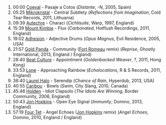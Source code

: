 1. 00:00 [Coeval](http://musicbrainz.org/artist/5abe505d-5d43-41d1-bb79-9f4468fe44b1) - Pasaje a Cotos (_Distante_, -N, 2005, Spain)
1. 05:25 [Mikrokristal](http://musicbrainz.org/artist/f495809d-4c29-4bca-988c-4ded2df8dd00) - Central Subtlety (_Reflections from Imagination_, Cold Tear Records, 2011, Lithuania)
1. 09:39 [Autechre](http://musicbrainz.org/artist/410c9baf-5469-44f6-9852-826524b80c61) - Characi (_Cichlisuite_, Warp, 1997, England)
1. 15:39 [Mount Kimbie](http://musicbrainz.org/artist/4a3a5fc0-af4b-4990-957b-8d94f7bfe706) - Flux (_Carbonated_, Hotflush Recordings, 2011, England)
1. 19:02 [Adhesion](http://musicbrainz.org/artist/0df338b5-062d-4d22-a196-526c6b89f07b) - Adjective Drums (_Opus Magnus_, Evil Residence, 2005, USA)
1. 21:57 [Gold Panda](http://musicbrainz.org/artist/bfbccd40-1a06-4ee7-b24d-b2f8cc714fa9) - Community ([Fort Romeau](http://musicbrainz.org/artist/fb654a6e-8b88-44a3-86de-4068b834033d) remix) (_Reprise_, Ghostly International, 2013, England / England)
1. 28:40 [Beat Culture](http://musicbrainz.org/artist/a14f9dc1-4184-4219-9dde-544a831408df) - Appointment (_Goldenbacked Weaver_, ?, 2011, Hong Kong)
1. 33:53 [Lone](http://musicbrainz.org/artist/cb8fc40c-bde5-4a84-94e4-ee1d4de385be) - Approaching Rainbow (_Echolocations_, R & S Records, 2011, England)
1. 36:40 [Laurel Halo](http://musicbrainz.org/artist/cb5704af-3ef1-485f-bb7f-e43cf40170a7) - Serendip (_Chance of Rain_, Hyperdub, 2013, USA)
1. 40:55 [Caribou](http://musicbrainz.org/artist/735e3514-a8ae-401f-af3b-6300df1b8d2c) - Bowls (_Swim_, City Slang, 2010, Canada)
1. 45:46 [Holden](http://musicbrainz.org/artist/7a269795-f85a-4717-8576-3f51265776cc) - Idiot Clapsolo (_The Idiots Are Winning_, Border Community, 2006, England)
1. 50:43 [Jon Hopkins](http://musicbrainz.org/artist/0b0c25f4-f31c-46a5-a4fb-ccbf53d663bd) - Open Eye Signal (_Immunity_, Domino, 2013, England)
1. 57:19 [Four Tet](http://musicbrainz.org/artist/3bcff06f-675a-451f-9075-99e8657047e8) - Angel Echoes ([Jon Hopkins](http://musicbrainz.org/artist/0b0c25f4-f31c-46a5-a4fb-ccbf53d663bd) remix) (_Angel Echoes_, Domino, 2010, England / England)